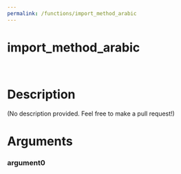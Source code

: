 ```yaml
---
permalink: /functions/import_method_arabic
---
```

# import_method_arabic  
&nbsp;  
# Description  
(No description provided. Feel free to make a pull request!) 
&nbsp;  
# Arguments
### argument0

&nbsp;    


